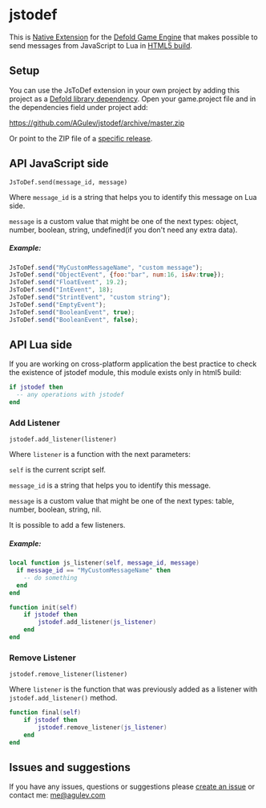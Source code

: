 # jstodef

This is [Native Extension](https://www.defold.com/manuals/extensions/) for the [Defold Game Engine](https://www.defold.com) that makes possible to send messages from JavaScript to Lua in [HTML5 build](https://www.defold.com/manuals/html5/).

## Setup

You can use the JsToDef extension in your own project by adding this project as a [Defold library dependency](https://www.defold.com/manuals/libraries/). Open your game.project file and in the dependencies field under project add:

https://github.com/AGulev/jstodef/archive/master.zip

Or point to the ZIP file of a [specific release](https://github.com/AGulev/jstodef/releases).

## API JavaScript side

`JsToDef.send(message_id, message)`

Where `message_id` is a string that helps you to identify this message on Lua side.

`message` is a custom value that might be one of the next types: object, number, boolean, string, undefined(if you don't need any extra data).

##### Example:

```javascript
JsToDef.send("MyCustomMessageName", "custom message");
JsToDef.send("ObjectEvent", {foo:"bar", num:16, isAv:true});
JsToDef.send("FloatEvent", 19.2);
JsToDef.send("IntEvent", 18);
JsToDef.send("StrintEvent", "custom string");
JsToDef.send("EmptyEvent");
JsToDef.send("BooleanEvent", true);
JsToDef.send("BooleanEvent", false);
```

## API Lua side

If you are working on cross-platform application the best practice to check the existence of jstodef module, this module exists only in html5 build:
```lua
if jstodef then
  -- any operations with jstodef
end
```
### Add Listener

`jstodef.add_listener(listener)`

Where `listener` is a function with the next parameters:

`self` is the current script self.

`message_id` is a string that helps you to identify this message.

`message` is a custom value that might be one of the next types: table, number, boolean, string, nil.

It is possible to add a few listeners.

##### Example:

```lua
local function js_listener(self, message_id, message)
  if message_id == "MyCustomMessageName" then
    -- do something
  end
end

function init(self)
	if jstodef then
		jstodef.add_listener(js_listener)
	end
end
```

### Remove Listener

`jstodef.remove_listener(listener)`

Where `listener` is the function that was previously added as a listener with `jstodef.add_listener()` method.

```lua
function final(self)
	if jstodef then
		jstodef.remove_listener(js_listener)
	end
end
```

## Issues and suggestions

If you have any issues, questions or suggestions please [create an issue](https://github.com/agulev/jstodef/issues) or contact me: me@agulev.com
